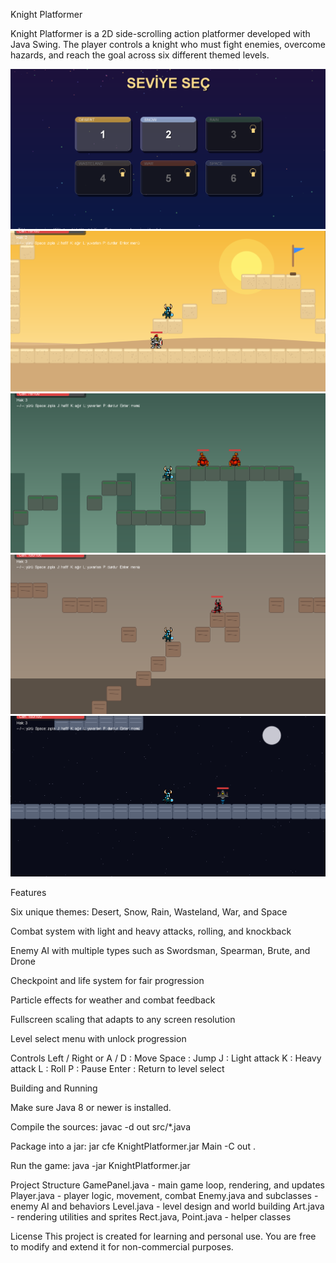 Knight Platformer

Knight Platformer is a 2D side-scrolling action platformer developed with Java Swing.
The player controls a knight who must fight enemies, overcome hazards, and reach the goal across six different themed levels.

![Uygulama Ekran Görüntüsü](images/image1.png)
![Uygulama Ekran Görüntüsü](images/image2.png)
![Uygulama Ekran Görüntüsü](images/image3.png)
![Uygulama Ekran Görüntüsü](images/image4.png)
![Uygulama Ekran Görüntüsü](images/image5.png)

Features

Six unique themes: Desert, Snow, Rain, Wasteland, War, and Space

Combat system with light and heavy attacks, rolling, and knockback

Enemy AI with multiple types such as Swordsman, Spearman, Brute, and Drone

Checkpoint and life system for fair progression

Particle effects for weather and combat feedback

Fullscreen scaling that adapts to any screen resolution

Level select menu with unlock progression

Controls
Left / Right or A / D : Move
Space : Jump
J : Light attack
K : Heavy attack
L : Roll
P : Pause
Enter : Return to level select

Building and Running

Make sure Java 8 or newer is installed.

Compile the sources:
javac -d out src/*.java

Package into a jar:
jar cfe KnightPlatformer.jar Main -C out .

Run the game:
java -jar KnightPlatformer.jar

Project Structure
GamePanel.java - main game loop, rendering, and updates
Player.java - player logic, movement, combat
Enemy.java and subclasses - enemy AI and behaviors
Level.java - level design and world building
Art.java - rendering utilities and sprites
Rect.java, Point.java - helper classes

License
This project is created for learning and personal use. You are free to modify and extend it for non-commercial purposes.

